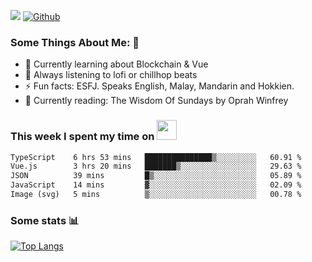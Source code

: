 ![](https://visitor-badge.laobi.icu/badge?page_id=seanho96.seanho96)
[![Github](https://img.shields.io/github/followers/seanho96?label=Follow&style=social)](https://github.com/seanho96)

### Some Things About Me: 👋
- 🌱 Currently learning about Blockchain & Vue
- :musical_note: Always listening to lofi or chillhop beats
- :zap: Fun facts: ESFJ. Speaks English, Malay, Mandarin and Hokkien.
- :book: Currently reading: The Wisdom Of Sundays by Oprah Winfrey

### This week I spent my time on <img src="https://media.giphy.com/media/SvQzkTQb3ZwKcj1QTO/giphy.gif" width="32">

<!--START_SECTION:waka-->

```txt
TypeScript    6 hrs 53 mins   ███████████████▒░░░░░░░░░   60.91 %
Vue.js        3 hrs 20 mins   ███████▒░░░░░░░░░░░░░░░░░   29.63 %
JSON          39 mins         █▒░░░░░░░░░░░░░░░░░░░░░░░   05.89 %
JavaScript    14 mins         ▓░░░░░░░░░░░░░░░░░░░░░░░░   02.09 %
Image (svg)   5 mins          ▒░░░░░░░░░░░░░░░░░░░░░░░░   00.78 %
```

<!--END_SECTION:waka-->

### Some stats 📊

[![Top Langs](https://github-readme-stats.vercel.app/api/top-langs/?username=seanho96&layout=compact&theme=graywhite)](https://github.com/anuraghazra/github-readme-stats)
<br/>
<!-- ![GitHub stats](https://github-readme-stats.vercel.app/api?username=seanho96&show_icons=true&theme=graywhite)-->

